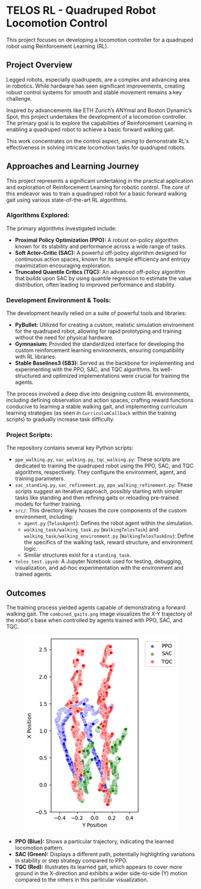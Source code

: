 # TELOS RL - Quadruped Robot Locomotion Control

This project focuses on developing a locomotion controller for a quadruped robot using Reinforcement Learning (RL).

## Project Overview

Legged robots, especially quadrupeds, are a complex and advancing area in robotics. While hardware has seen significant improvements, creating robust control systems for smooth and stable movement remains a key challenge.

Inspired by advancements like ETH Zurich’s ANYmal and Boston Dynamic’s Spot, this project undertakes the development of a locomotion controller. The primary goal is to explore the capabilities of Reinforcement Learning in enabling a quadruped robot to achieve a basic forward walking gait.

This work concentrates on the control aspect, aiming to demonstrate RL's effectiveness in solving intricate locomotion tasks for quadruped robots.

## Approaches and Learning Journey

This project represents a significant undertaking in the practical application and exploration of Reinforcement Learning for robotic control. The core of this endeavor was to train a quadruped robot for a basic forward walking gait using various state-of-the-art RL algorithms.

### Algorithms Explored:
The primary algorithms investigated include:
*   **Proximal Policy Optimization (PPO):** A robust on-policy algorithm known for its stability and performance across a wide range of tasks.
*   **Soft Actor-Critic (SAC):** A powerful off-policy algorithm designed for continuous action spaces, known for its sample efficiency and entropy maximization encouraging exploration.
*   **Truncated Quantile Critics (TQC):** An advanced off-policy algorithm that builds upon SAC by using quantile regression to estimate the value distribution, often leading to improved performance and stability.

### Development Environment & Tools:
The development heavily relied on a suite of powerful tools and libraries:
*   **PyBullet:** Utilized for creating a custom, realistic simulation environment for the quadruped robot, allowing for rapid prototyping and training without the need for physical hardware.
*   **Gymnasium:** Provided the standardized interface for developing the custom reinforcement learning environments, ensuring compatibility with RL libraries.
*   **Stable Baselines3 (SB3):** Served as the backbone for implementing and experimenting with the PPO, SAC, and TQC algorithms. Its well-structured and optimized implementations were crucial for training the agents.

The process involved a deep dive into designing custom RL environments, including defining observation and action spaces, crafting reward functions conducive to learning a stable walking gait, and implementing curriculum learning strategies (as seen in `CurriculumCallback` within the training scripts) to gradually increase task difficulty.

### Project Scripts:
The repository contains several key Python scripts:
*   `ppo_walking.py`, `sac_walking.py`, `tqc_walking.py`: These scripts are dedicated to training the quadruped robot using the PPO, SAC, and TQC algorithms, respectively. They configure the environment, agent, and training parameters.
*   `sac_standing.py`, `sac_refinement.py`, `ppo_walking_refinement.py`: These scripts suggest an iterative approach, possibly starting with simpler tasks like standing and then refining gaits or reloading pre-trained models for further training.
*   `src/`: This directory likely houses the core components of the custom environment, including:
    *   `agent.py` (`TelosAgent`): Defines the robot agent within the simulation.
    *   `walking_task/walking_task.py` (`WalkingTelosTask`) and `walking_task/walking_environment.py` (`WalkingTelosTaskEnv`): Define the specifics of the walking task, reward structure, and environment logic.
    *   Similar structures exist for a `standing_task`.
*   `telos_test.ipynb`: A Jupyter Notebook used for testing, debugging, visualization, and ad-hoc experimentation with the environment and trained agents.

## Outcomes

The training process yielded agents capable of demonstrating a forward walking gait. The `combined_gaits.png` image visualizes the X-Y trajectory of the robot's base when controlled by agents trained with PPO, SAC, and TQC.

<p align="center">
    <img src="img/combined_gaits.png" alt="Robot Gaits" title="Comparison of Gaits from PPO, SAC, and TQC agents">
</p>


*   **PPO (Blue):** Shows a particular trajectory, indicating the learned locomotion pattern.
*   **SAC (Green):** Displays a different path, potentially highlighting variations in stability or step strategy compared to PPO.
*   **TQC (Red):** Illustrates its learned gait, which appears to cover more ground in the X-direction and exhibits a wider side-to-side (Y) motion compared to the others in this particular visualization.
